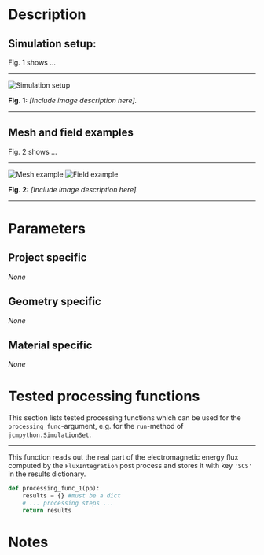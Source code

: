 # Description


## Simulation setup:

Fig. 1 shows ...

------
![Simulation setup][setup]

**Fig. 1:** *[Include image description here].*

------

## Mesh and field examples

Fig. 2 shows ...

------
![Mesh example][mesh] ![Field example][field]

**Fig. 2:** *[Include image description here].*

------

[setup]: example_geometry.png "Example geometry"
[mesh]: example_mesh.png "Example mesh"
[field]: example_field.png "Example field"

# Parameters

## Project specific

*None*

## Geometry specific

*None*

## Material specific

*None*

# Tested processing functions

This section lists tested processing functions which can be used for the 
`processing_func`-argument, e.g. for the `run`-method of
`jcmpython.SimulationSet`.

---

This function reads out the real part of the electromagnetic energy flux
computed by the `FluxIntegration` post process and stores it with key `'SCS'`
in the results dictionary.

~~~~~~~~~~~~~~~~~~~~~~~~~~~~ python
def processing_func_1(pp):
    results = {} #must be a dict
    # ... processing steps ...
    return results
~~~~~~~~~~~~~~~~~~~~~~~~~~~~

# Notes


